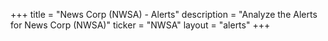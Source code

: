+++
title = "News Corp (NWSA) - Alerts"
description = "Analyze the Alerts for News Corp (NWSA)"
ticker = "NWSA"
layout = "alerts"
+++

